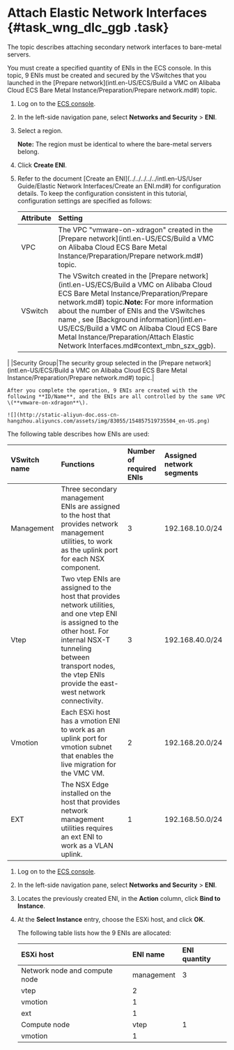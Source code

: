 # Attach Elastic Network Interfaces {#task_wng_dlc_ggb .task}

The topic describes attaching secondary network interfaces to bare-metal servers.

You must create a specified quantity of ENIs in the ECS console. In this topic, 9 ENIs must be created and secured by the VSwitches that you launched in the [Prepare network](intl.en-US/ECS/Build a VMC on Alibaba Cloud ECS Bare Metal Instance/Preparation/Prepare network.md#) topic.

1.  Log on to the [ECS console](https://ecs.console.aliyun.com/?spm=a2c4g.11186623.2.9.FNEORG#/home).
2.  In the left-side navigation pane, select **Networks and Security** \> **ENI**.
3.  Select a region.

    **Note:** The region must be identical to where the bare-metal servers belong.

4.  Click **Create ENI**.
5.  Refer to the document [Create an ENI](../../../../../intl.en-US/User Guide/Elastic Network Interfaces/Create an ENI.md#) for configuration details. To keep the configuration consistent in this tutorial, configuration settings are specified as follows:

    |Attribute|Setting|
    |:--------|:------|
    |VPC|The VPC "vmware-on-xdragon" created in the [Prepare network](intl.en-US/ECS/Build a VMC on Alibaba Cloud ECS Bare Metal Instance/Preparation/Prepare network.md#) topic.|
    |VSwitch|The VSwitch created in the [Prepare network](intl.en-US/ECS/Build a VMC on Alibaba Cloud ECS Bare Metal Instance/Preparation/Prepare network.md#) topic.**Note:** For more information about the number of ENIs and the VSwitches name , see [Background information](intl.en-US/ECS/Build a VMC on Alibaba Cloud ECS Bare Metal Instance/Preparation/Attach Elastic Network Interfaces.md#context_mbn_szx_ggb).

|
    |Security Group|The security group selected in the [Prepare network](intl.en-US/ECS/Build a VMC on Alibaba Cloud ECS Bare Metal Instance/Preparation/Prepare network.md#) topic.|

    After you complete the operation, 9 ENIs are created with the following **ID/Name**, and the ENIs are all controlled by the same VPC \(**vmware-on-xdragon**\).

    ![](http://static-aliyun-doc.oss-cn-hangzhou.aliyuncs.com/assets/img/83055/154857519735504_en-US.png)


The following table describes how ENIs are used:

|VSwitch name|Functions|Number of required ENIs|Assigned network segments|
|:-----------|:--------|:----------------------|:------------------------|
|Management|Three secondary management ENIs are assigned to the host that provides network management utilities, to work as the uplink port for each NSX component.|3|192.168.10.0/24|
|Vtep|Two vtep ENIs are assigned to the host that provides network utilities, and one vtep ENI is assigned to the other host. For internal NSX-T tunneling between transport nodes, the vtep ENIs provide the east-west network connectivity.|3|192.168.40.0/24|
|Vmotion|Each ESXi host has a vmotion ENI to work as an uplink port for vmotion subnet that enables the live migration for the VMC VM.|2|192.168.20.0/24|
|EXT|The NSX Edge installed on the host that provides network management utilities requires an ext ENI to work as a VLAN uplink.|1|192.168.50.0/24|

1.  Log on to the [ECS console](https://ecs.console.aliyun.com/?spm=a2c4g.11186623.2.9.FNEORG#/home). 
2.  In the left-side navigation pane, select **Networks and Security** \> **ENI**. 
3.  Locates the previously created ENI, in the **Action** column, click **Bind to Instance**. 
4.  At the **Select Instance** entry, choose the ESXi host, and click **OK**. 

    The following table lists how the 9 ENIs are allocated:

    |ESXi host|ENI name|ENI quantity|
    |:--------|:-------|:-----------|
    |Network node and compute node|management|3|
    |vtep|2|
    |vmotion|1|
    |ext|1|
    |Compute node|vtep|1|
    |vmotion|1|


